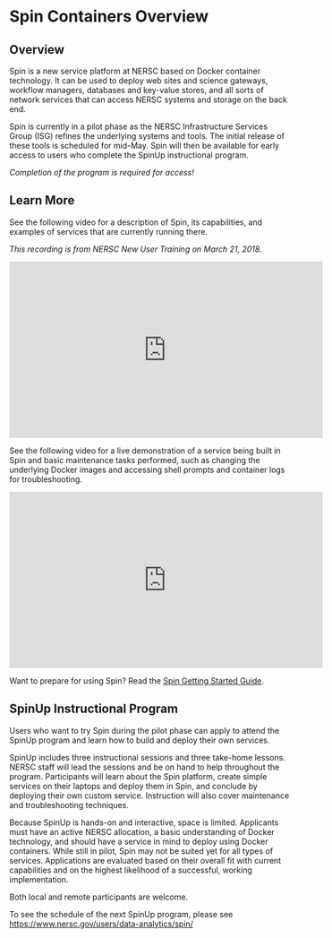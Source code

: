 # Spin Containers Overview

## Overview

Spin is a new service platform at NERSC based on Docker container
technology.  It can be used to deploy web sites and science gateways,
workflow managers, databases and key-value stores, and all sorts of
network services that can access NERSC systems and storage on the back
end.

Spin is currently in a pilot phase as the NERSC Infrastructure
Services Group (ISG) refines the underlying systems and tools. The
initial release of these tools is scheduled for mid-May. Spin will
then be available for early access to users who complete the SpinUp
instructional program.

*Completion of the program is required for access!*

## Learn More

See the following video for a description of Spin, its capabilities,
and examples of services that are currently running there.

*This recording is from NERSC New User Training on March 21, 2018.*

<iframe width="560" height="315"
src="https://www.youtube.com/embed/bCpQgLsCQw0" frameborder="0"
allow="autoplay; encrypted-media" allowfullscreen></iframe>

See the following video for a live demonstration of a service being
built in Spin and basic maintenance tasks performed, such as changing
the underlying Docker images and accessing shell prompts and container
logs for troubleshooting.

<iframe width="560" height="315"
src="https://www.youtube.com/embed/U2jkCORlEfc" frameborder="0"
allow="autoplay; encrypted-media" allowfullscreen></iframe>

Want to prepare for using Spin? Read
the [Spin Getting Started Guide](getting_started).

## SpinUp Instructional Program

Users who want to try Spin during the pilot phase can apply to attend
the SpinUp program and learn how to build and deploy their own
services.

SpinUp includes three instructional sessions and three take-home
lessons. NERSC staff will lead the sessions and be on hand to help
throughout the program.  Participants will learn about the Spin
platform, create simple services on their laptops and deploy them in
Spin, and conclude by deploying their own custom service. Instruction
will also cover maintenance and troubleshooting techniques.

Because SpinUp is hands-on and interactive, space is
limited. Applicants must have an active NERSC allocation, a basic
understanding of Docker technology, and should have a service in mind
to deploy using Docker containers. While still in pilot, Spin may not
be suited yet for all types of services.  Applications are evaluated
based on their overall fit with current capabilities and on the
highest likelihood of a successful, working implementation.

Both local and remote participants are welcome.

To see the schedule of the next SpinUp program, please see
https://www.nersc.gov/users/data-analytics/spin/
